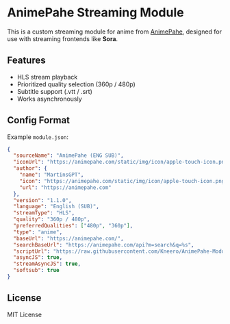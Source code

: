 
# AnimePahe Streaming Module

This is a custom streaming module for anime from [AnimePahe](https://animepahe.com), designed for use with streaming frontends like **Sora**.

## Features

- HLS stream playback
- Prioritized quality selection (360p / 480p)
- Subtitle support (.vtt / .srt)
- Works asynchronously

## Config Format

Example `module.json`:

```json
{
  "sourceName": "AnimePahe (ENG SUB)",
  "iconUrl": "https://animepahe.com/static/img/icon/apple-touch-icon.png",
  "author": {
    "name": "MartinsGPT",
    "icon": "https://animepahe.com/static/img/icon/apple-touch-icon.png",
    "url": "https://animepahe.com"
  },
  "version": "1.1.0",
  "language": "English (SUB)",
  "streamType": "HLS",
  "quality": "360p / 480p",
  "preferredQualities": ["480p", "360p"],
  "type": "anime",
  "baseUrl": "https://animepahe.com/",
  "searchBaseUrl": "https://animepahe.com/api?m=search&q=%s",
  "scriptUrl": "https://raw.githubusercontent.com/Kneero/AnimePahe-Module/main/AnimePahe.js",
  "asyncJS": true,
  "streamAsyncJS": true,
  "softsub": true
}
```

## License

MIT License
